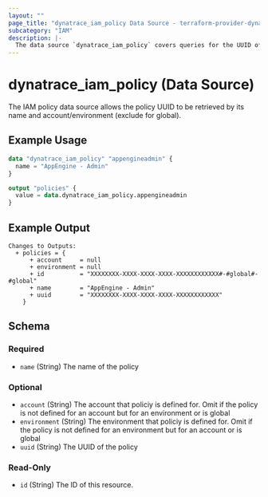 ```yaml
---
layout: ""
page_title: "dynatrace_iam_policy Data Source - terraform-provider-dynatrace"
subcategory: "IAM"
description: |-
  The data source `dynatrace_iam_policy` covers queries for the UUID of an IAM policy
---
```


# dynatrace_iam_policy (Data Source)

The IAM policy data source allows the policy UUID to be retrieved by its name and account/environment (exclude for global).

## Example Usage
```terraform
data "dynatrace_iam_policy" "appengineadmin" {
  name = "AppEngine - Admin"
}

output "policies" {
  value = data.dynatrace_iam_policy.appengineadmin
}
```

## Example Output
```
Changes to Outputs:
  + policies = {
      + account     = null
      + environment = null
      + id          = "XXXXXXXX-XXXX-XXXX-XXXX-XXXXXXXXXXXX#-#global#-#global"
      + name        = "AppEngine - Admin"
      + uuid        = "XXXXXXXX-XXXX-XXXX-XXXX-XXXXXXXXXXXX"
    }
```
<!-- schema generated by tfplugindocs -->
## Schema

### Required

- `name` (String) The name of the policy

### Optional

- `account` (String) The account that policiy is defined for. Omit if the policy is not defined for an account but for an environment or is global
- `environment` (String) The environment that policiy is defined for. Omit if the policy is not defined for an environment but for an account or is global
- `uuid` (String) The UUID of the policy

### Read-Only

- `id` (String) The ID of this resource.